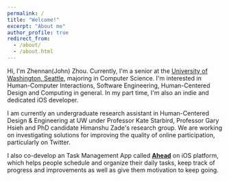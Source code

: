 ```yaml
---
permalink: /
title: "Welcome!"
excerpt: "About me"
author_profile: true
redirect_from:
  - /about/
  - /about.html
---
```


Hi, I'm Zhennan(John) Zhou. Currently, I'm a senior at the [University of Washington, Seattle](https://www.uw.edu), majoring in Computer Science. I'm interested in Human-Computer Interactions, Software Engineering, Human-Centered Design and Computing in general. In my part time, I'm also an indie and dedicated iOS developer. 

I am currently an undergraduate research assistant in Human-Centered Design & Engineering at UW under Professor Kate Starbird, Professor Gary Hsieh and PhD candidate Himanshu Zade's research group. We are working on investigating solutions for improving the quality of online participation, particularly on Twitter.  

I also co-develop an Task Management App called [**Ahead**]() on iOS platform, which helps people schedule and organize their daily tasks, keep track of progress and improvements as well as give them motivation to keep going.
